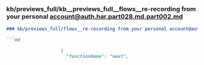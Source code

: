 ### kb/previews_full/kb__previews_full__flows__re-recording from your personal account@auth.har.part028.md.part002.md

```md
### kb/previews_full/flows__re-recording from your personal account@auth.har.part028.md (part 002)

```md

                    {
                      "functionName": "next",
         
```

```

```
